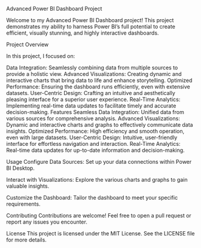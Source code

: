 Advanced Power BI Dashboard Project
 
 

Welcome to my Advanced Power BI Dashboard project! This project demonstrates my ability to harness Power BI’s full potential to create efficient, visually stunning, and highly interactive dashboards.

Project Overview

In this project, I focused on:

Data Integration: Seamlessly combining data from multiple sources to provide a holistic view.
Advanced Visualizations: Creating dynamic and interactive charts that bring data to life and enhance storytelling.
Optimized Performance: Ensuring the dashboard runs efficiently, even with extensive datasets.
User-Centric Design: Crafting an intuitive and aesthetically pleasing interface for a superior user experience.
Real-Time Analytics: Implementing real-time data updates to facilitate timely and accurate decision-making.
Features
Seamless Data Integration: Unified data from various sources for comprehensive analysis.
Advanced Visualizations: Dynamic and interactive charts and graphs to effectively communicate data insights.
Optimized Performance: High efficiency and smooth operation, even with large datasets.
User-Centric Design: Intuitive, user-friendly interface for effortless navigation and interaction.
Real-Time Analytics: Real-time data updates for up-to-date information and decision-making.

Usage
Configure Data Sources:
Set up your data connections within Power BI Desktop.

Interact with Visualizations:
Explore the various charts and graphs to gain valuable insights.

Customize the Dashboard:
Tailor the dashboard to meet your specific requirements.

Contributing
Contributions are welcome! Feel free to open a pull request or report any issues you encounter.

License
This project is licensed under the MIT License. See the LICENSE file for more details.
